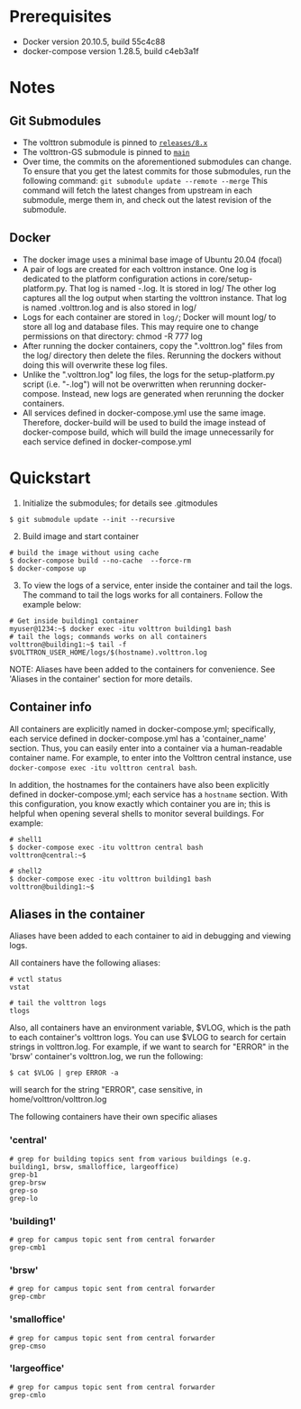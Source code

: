 # Prerequisites

* Docker version 20.10.5, build 55c4c88
* docker-compose version 1.28.5, build c4eb3a1f

# Notes

## Git Submodules
* The volttron submodule is pinned to [`releases/8.x`](https://github.com/VOLTTRON/volttron/tree/releases/8.x)
* The volttron-GS submodule is pinned to [`main`](https://https://github.com/VOLTTRON/volttron-GS/tree/main)
* Over time, the commits on the aforementioned submodules can change. To ensure that you get the latest commits for those submodules, run the following command: ```git submodule update --remote --merge``` This command will fetch the latest changes from upstream in each submodule, merge them in, and check out the latest revision of the submodule.

## Docker
* The docker image uses a minimal base image of Ubuntu 20.04 (focal)
* A pair of logs are created for each volttron instance. One log is dedicated to the platform configuration actions in core/setup-platform.py. That log is named <instance name>-<date>.log. It is stored in log/
  The other log captures all the log output when starting the volttron instance. That log is named <instance name>.volttron.log and is also stored in log/
* Logs for each container are stored in `log/`; Docker will mount log/ to store all log and database files. 
  This may require one to change permissions on that directory: chmod -R 777 log
* After running the docker containers, copy the "<instance name>.volttron.log" files from the log/ directory then delete the files. 
  Rerunning the dockers without doing this will overwrite these log files.   
* Unlike the "<instance name>.volttron.log" log files, the logs for the setup-platform.py script (i.e. "<instance name>-<date>.log") will not be overwritten when rerunning docker-compose. Instead, new logs are generated when rerunning the docker containers. 
* All services defined in docker-compose.yml use the same image. Therefore, docker-build will be used to build the image instead of docker-compose build, 
  which will build the image unnecessarily for each service defined in docker-compose.yml

# Quickstart
1. Initialize the submodules; for details see .gitmodules

```shell
$ git submodule update --init --recursive 
```

2. Build image and start container

```shell
# build the image without using cache
$ docker-compose build --no-cache  --force-rm
$ docker-compose up
```


3. To view the logs of a service, enter inside the container and tail the logs. The command to tail the logs works 
   for all containers. Follow the example below:

```shell 
# Get inside building1 container
myuser@1234:~$ docker exec -itu volttron building1 bash
# tail the logs; commands works on all containers
volttron@building1:~$ tail -f $VOLTTRON_USER_HOME/logs/$(hostname).volttron.log
```

NOTE: Aliases have been added to the containers for convenience. See 'Aliases in the container' section for more details.

## Container info

All containers are explicitly named in docker-compose.yml; specifically, each service defined in docker-compose.yml has a 'container_name' section. Thus, you can easily enter into a container via a human-readable container name. 
For example, to enter into the Volttron central instance, use ```docker-compose exec -itu volttron central bash```.  

In addition, the hostnames for the containers have also been explicitly defined in docker-compose.yml; each service has a `hostname` section. With this configuration, you know exactly which container you are in; this is helpful when opening several shells to monitor several buildings.
For example:

```shell
# shell1
$ docker-compose exec -itu volttron central bash
volttron@central:~$

# shell2
$ docker-compose exec -itu volttron building1 bash
volttron@building1:~$
```

## Aliases in the container

Aliases have been added to each container to aid in debugging and viewing logs. 

All containers have the following aliases:

```shell
# vctl status
vstat

# tail the volttron logs
tlogs
``` 

Also, all containers have an environment variable, $VLOG, which is the path to each container's volttron logs. You can use $VLOG to search for certain strings in volttron.log. For example, if we want to search for "ERROR" in the 'brsw' container's volttron.log, we run the following:

```
$ cat $VLOG | grep ERROR -a
```

will search for the string "ERROR", case sensitive, in home/volttron/volttron.log

The following containers have their own specific aliases
### 'central'
```shell
# grep for building topics sent from various buildings (e.g. building1, brsw, smalloffice, largeoffice)
grep-b1
grep-brsw
grep-so
grep-lo
```

### 'building1'
```shell
# grep for campus topic sent from central forwarder
grep-cmb1
```

### 'brsw'
```shell
# grep for campus topic sent from central forwarder
grep-cmbr
```

### 'smalloffice'
```shell
# grep for campus topic sent from central forwarder
grep-cmso
```

### 'largeoffice'
```shell
# grep for campus topic sent from central forwarder
grep-cmlo
```
